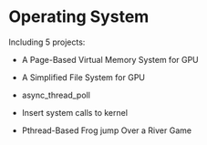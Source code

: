 # Operating System  

Including 5 projects:  

- A Page-Based  Virtual Memory System for GPU  

- A Simplified File System for GPU  

- async_thread_poll

- Insert system calls to kernel  

- Pthread-Based Frog jump Over a River Game  